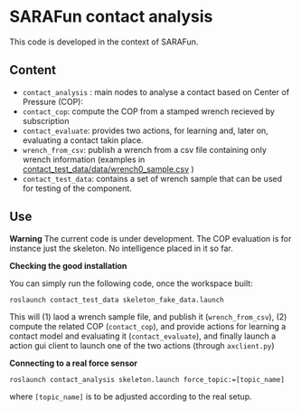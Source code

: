 # SARAFun contact analysis

This code is developed in the context of SARAFun.

## Content

* `contact_analysis` : main nodes to analyse a contact based on Center of Pressure (COP):
 * `contact_cop`: compute the COP from a stamped wrench recieved by subscription
 * `contact_evaluate`: provides two actions, for learning and, later on, evaluating a contact takin place.
 * `wrench_from_csv`: publish a wrench from a csv file containing only wrench information (examples in [contact_test_data/data/wrench0_sample.csv](contact_test_data/data/wrench0_sample.csv) )
* `contact_test_data`: contains a set of wrench sample that can be used for testing of the component.

## Use

**Warning**
The current code is under development.
The COP evaluation is for instance just the skeleton.
No intelligence placed in it so far.

**Checking the good installation**

You can simply run the following code, once the workspace built:

```
roslaunch contact_test_data skeleton_fake_data.launch
```
This will (1) laod a wrench sample file, and publish it (`wrench_from_csv`), (2) compute the related COP (`contact_cop`), and provide actions for learning a contact model and evaluating it (`contact_evaluate`), and finally launch a action gui client to launch one of the two actions (through `axclient.py`)

**Connecting to a real force sensor**

```
roslaunch contact_analysis skeleton.launch force_topic:=[topic_name]
```
where `[topic_name]` is to be adjusted according to the real setup.
